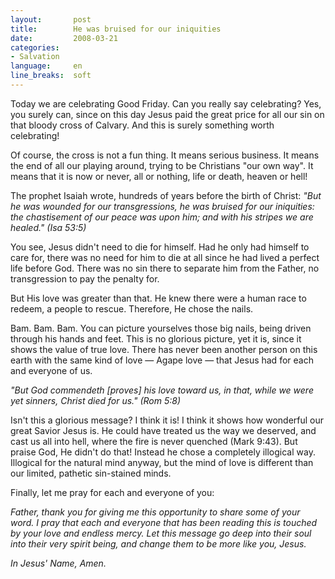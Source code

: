 ```yaml
---
layout:       post
title:        He was bruised for our iniquities
date:         2008-03-21
categories:
- Salvation
language:     en
line_breaks:  soft
---
```

Today we are celebrating Good Friday. Can you really say celebrating?
Yes, you surely can, since on this day Jesus paid the great price for
all our sin on that bloody cross of Calvary. And this is surely
something worth celebrating!

Of course, the cross is not a fun thing. It means serious business. It means the
end of all our playing around, trying to be Christians "our own way". It means
that it is now or never, all or nothing, life or death, heaven or hell!

The prophet Isaiah wrote, hundreds of years before the birth of Christ: <em>"But
he was wounded for our transgressions, he was bruised for our iniquities: the
chastisement of our peace was upon him; and with his stripes we are healed."
(Isa 53:5)</em>

You see, Jesus didn\'t need to die for himself. Had he only had himself to care
for, there was no need for him to die at all since he had lived a perfect life
before God. There was no sin there to separate him from the Father, no
transgression to pay the penalty for.

But His love was greater than that. He knew there were a human race to redeem, a
people to rescue. Therefore, He chose the nails.

Bam. Bam. Bam. You can picture yourselves those big nails, being driven through
his hands and feet. This is no glorious picture, yet it is, since it shows the
value of true love. There has never been another person on this earth with the
same kind of love &mdash; Agape love &mdash; that Jesus had for each and
everyone of us.

<em>"But God commendeth [proves] his love toward us, in that, while we were yet
sinners, Christ died for us." (Rom 5:8)</em>

Isn't this a glorious message? I think it is! I think it shows how wonderful our
great Savior Jesus is. He could have treated us the way we deserved, and cast us
all into hell, where the fire is never quenched (Mark 9:43). But praise God, He
didn't do that! Instead he chose a completely illogical way. Illogical for the
natural mind anyway, but the mind of love is different than our limited,
pathetic sin-stained minds.

Finally, let me pray for each and everyone of you:

<em>Father, thank you for giving me this opportunity to share some of your word.
I pray that each and everyone that has been reading this is touched by your love
and endless mercy. Let this message go deep into their soul into their very
spirit being, and change them to be more like you, Jesus.

In Jesus' Name, Amen.</em>
